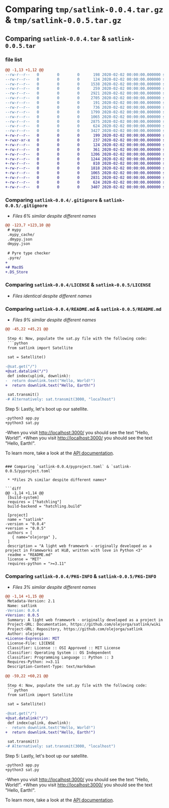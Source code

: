 # Comparing `tmp/satlink-0.0.4.tar.gz` & `tmp/satlink-0.0.5.tar.gz`

## Comparing `satlink-0.0.4.tar` & `satlink-0.0.5.tar`

### file list

```diff
@@ -1,13 +1,12 @@
--rw-r--r--   0        0        0      198 2020-02-02 00:00:00.000000 satlink-0.0.4/demo.py
--rw-r--r--   0        0        0      124 2020-02-02 00:00:00.000000 satlink-0.0.4/src/satlink/__init__.py
--rw-r--r--   0        0        0     1538 2020-02-02 00:00:00.000000 satlink-0.0.4/src/satlink/components/downlink.py
--rw-r--r--   0        0        0      259 2020-02-02 00:00:00.000000 satlink-0.0.4/src/satlink/components/houston.py
--rw-r--r--   0        0        0     2921 2020-02-02 00:00:00.000000 satlink-0.0.4/src/satlink/components/satellite.py
--rw-r--r--   0        0        0     2705 2020-02-02 00:00:00.000000 satlink-0.0.4/src/satlink/components/server.py
--rw-r--r--   0        0        0      191 2020-02-02 00:00:00.000000 satlink-0.0.4/src/satlink/components/type.py
--rw-r--r--   0        0        0      736 2020-02-02 00:00:00.000000 satlink-0.0.4/src/satlink/components/uplink.py
--rw-r--r--   0        0        0     1799 2020-02-02 00:00:00.000000 satlink-0.0.4/.gitignore
--rw-r--r--   0        0        0     1065 2020-02-02 00:00:00.000000 satlink-0.0.4/LICENSE
--rw-r--r--   0        0        0     2875 2020-02-02 00:00:00.000000 satlink-0.0.4/README.md
--rw-r--r--   0        0        0      624 2020-02-02 00:00:00.000000 satlink-0.0.4/pyproject.toml
--rw-r--r--   0        0        0     3427 2020-02-02 00:00:00.000000 satlink-0.0.4/PKG-INFO
+-rw-r--r--   0        0        0      199 2020-02-02 00:00:00.000000 satlink-0.0.5/demo.py
+-rwxr-xr-x   0        0        0      237 2020-02-02 00:00:00.000000 satlink-0.0.5/publish.sh
+-rw-r--r--   0        0        0      124 2020-02-02 00:00:00.000000 satlink-0.0.5/src/satlink/__init__.py
+-rw-r--r--   0        0        0      361 2020-02-02 00:00:00.000000 satlink-0.0.5/src/satlink/components/datalink.py
+-rw-r--r--   0        0        0     1206 2020-02-02 00:00:00.000000 satlink-0.0.5/src/satlink/components/downlink.py
+-rw-r--r--   0        0        0     1244 2020-02-02 00:00:00.000000 satlink-0.0.5/src/satlink/components/satellite.py
+-rw-r--r--   0        0        0      810 2020-02-02 00:00:00.000000 satlink-0.0.5/src/satlink/components/uplink.py
+-rw-r--r--   0        0        0     1818 2020-02-02 00:00:00.000000 satlink-0.0.5/.gitignore
+-rw-r--r--   0        0        0     1065 2020-02-02 00:00:00.000000 satlink-0.0.5/LICENSE
+-rw-r--r--   0        0        0     2831 2020-02-02 00:00:00.000000 satlink-0.0.5/README.md
+-rw-r--r--   0        0        0      624 2020-02-02 00:00:00.000000 satlink-0.0.5/pyproject.toml
+-rw-r--r--   0        0        0     3407 2020-02-02 00:00:00.000000 satlink-0.0.5/PKG-INFO
```

### Comparing `satlink-0.0.4/.gitignore` & `satlink-0.0.5/.gitignore`

 * *Files 6% similar despite different names*

```diff
@@ -123,7 +123,10 @@
 # mypy
 .mypy_cache/
 .dmypy.json
 dmypy.json
 
 # Pyre type checker
 .pyre/
+
+# MacOS
+.DS_Store
```

### Comparing `satlink-0.0.4/LICENSE` & `satlink-0.0.5/LICENSE`

 * *Files identical despite different names*

### Comparing `satlink-0.0.4/README.md` & `satlink-0.0.5/README.md`

 * *Files 9% similar despite different names*

```diff
@@ -45,22 +45,21 @@
 
 Step 4: Now, populate the sat.py file with the following code:
 ```python
 from satlink import Satellite
 
 sat = Satellite()
 
-@sat.get("/")
+@sat.datalink("/")
 def index(uplink, downlink):
-  return downlink.text("Hello, World!")
+  return downlink.text("Hello, Earth!")
 
 sat.transmit()
-# Alternatively: sat.transmit(3000, "localhost")
 ```
 
 Step 5: Lastly, let's boot up our satellite.
 ```bash
-python3 app.py
+python3 sat.py
 ```
-When you visit [http://localhost:3000/](http://localhost:3000/) you should see the text "Hello, World!".
+When you visit [http://localhost:3000/](http://localhost:3000/) you should see the text "Hello, Earth!".
 
 To learn more, take a look at the [API documentation](https://github.com/olejorga/satlink/wiki).
```

### Comparing `satlink-0.0.4/pyproject.toml` & `satlink-0.0.5/pyproject.toml`

 * *Files 2% similar despite different names*

```diff
@@ -1,14 +1,14 @@
 [build-system]
 requires = ["hatchling"]
 build-backend = "hatchling.build"
 
 [project]
 name = "satlink"
-version = "0.0.4"
+version = "0.0.5"
 authors = [
   { name="olejorga" },
 ]
 description = "A light web framework - originally developed as a project in Frameworks at HiØ, written with love in Python <3"
 readme = "README.md"
 license = "MIT"
 requires-python = ">=3.11"
```

### Comparing `satlink-0.0.4/PKG-INFO` & `satlink-0.0.5/PKG-INFO`

 * *Files 3% similar despite different names*

```diff
@@ -1,14 +1,15 @@
 Metadata-Version: 2.1
 Name: satlink
-Version: 0.0.4
+Version: 0.0.5
 Summary: A light web framework - originally developed as a project in Frameworks at HiØ, written with love in Python <3
 Project-URL: Documentation, https://github.com/olejorga/satlink/wiki
 Project-URL: Repository, https://github.com/olejorga/satlink
 Author: olejorga
+License-Expression: MIT
 License-File: LICENSE
 Classifier: License :: OSI Approved :: MIT License
 Classifier: Operating System :: OS Independent
 Classifier: Programming Language :: Python :: 3
 Requires-Python: >=3.11
 Description-Content-Type: text/markdown
 
@@ -59,22 +60,21 @@
 
 Step 4: Now, populate the sat.py file with the following code:
 ```python
 from satlink import Satellite
 
 sat = Satellite()
 
-@sat.get("/")
+@sat.datalink("/")
 def index(uplink, downlink):
-  return downlink.text("Hello, World!")
+  return downlink.text("Hello, Earth!")
 
 sat.transmit()
-# Alternatively: sat.transmit(3000, "localhost")
 ```
 
 Step 5: Lastly, let's boot up our satellite.
 ```bash
-python3 app.py
+python3 sat.py
 ```
-When you visit [http://localhost:3000/](http://localhost:3000/) you should see the text "Hello, World!".
+When you visit [http://localhost:3000/](http://localhost:3000/) you should see the text "Hello, Earth!".
 
 To learn more, take a look at the [API documentation](https://github.com/olejorga/satlink/wiki).
```

